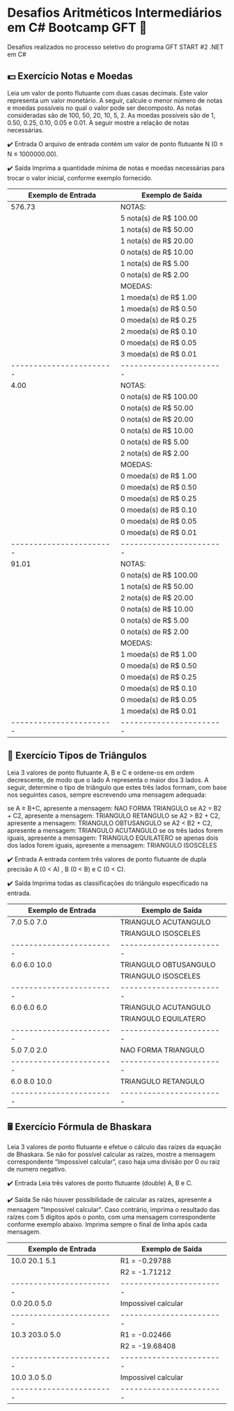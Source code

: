 # Desafios Aritméticos Intermediários em C# Bootcamp GFT 📝

Desafios realizados no processo seletivo do programa GFT START #2 .NET em C#

## 💵 Exercício Notas e Moedas

Leia um valor de ponto flutuante com duas casas decimais. Este valor representa um valor monetário. A seguir, calcule o menor número de notas e moedas possíveis no qual o valor pode ser decomposto. As notas consideradas são de 100, 50, 20, 10, 5, 2. As moedas possíveis são de 1, 0.50, 0.25, 0.10, 0.05 e 0.01. A seguir mostre a relação de notas necessárias.

✔️ Entrada
O arquivo de entrada contém um valor de ponto flutuante N (0 ≤ N ≤ 1000000.00).

✔️ Saída
Imprima a quantidade mínima de notas e moedas necessárias para trocar o valor inicial, conforme exemplo fornecido.

| Exemplo de Entrada    | Exemplo de Saída      | 
|-----------------------|-----------------------|
|576.73                 | NOTAS:                |
|                       |5 nota(s) de R$ 100.00 |
|                       |1 nota(s) de R$ 50.00  |
|                       |1 nota(s) de R$ 20.00  |
|                       |0 nota(s) de R$ 10.00  |
|                       |1 nota(s) de R$ 5.00   |
|                       |0 nota(s) de R$ 2.00   |
|                       |MOEDAS:                |
|                       |1 moeda(s) de R$ 1.00  |
|                       |1 moeda(s) de R$ 0.50  |
|                       |0 moeda(s) de R$ 0.25  |
|                       |2 moeda(s) de R$ 0.10  |
|                       |0 moeda(s) de R$ 0.05  |
|                       |3 moeda(s) de R$ 0.01  |
|-----------------------|-----------------------|
|4.00                   | NOTAS:                |
|                       |0 nota(s) de R$ 100.00 |
|                       |0 nota(s) de R$ 50.00  |
|                       |0 nota(s) de R$ 20.00  |
|                       |0 nota(s) de R$ 10.00  |
|                       |0 nota(s) de R$ 5.00   |
|                       |2 nota(s) de R$ 2.00   |
|                       |MOEDAS:                |
|                       |0 moeda(s) de R$ 1.00  |
|                       |0 moeda(s) de R$ 0.50  |
|                       |0 moeda(s) de R$ 0.25  |
|                       |0 moeda(s) de R$ 0.10  |
|                       |0 moeda(s) de R$ 0.05  |
|                       |0 moeda(s) de R$ 0.01  |
|-----------------------|-----------------------|
|91.01                  | NOTAS:                |
|                       |0 nota(s) de R$ 100.00 |
|                       |1 nota(s) de R$ 50.00  |
|                       |2 nota(s) de R$ 20.00  |
|                       |0 nota(s) de R$ 10.00  |
|                       |0 nota(s) de R$ 5.00   |
|                       |0 nota(s) de R$ 2.00   |
|                       |MOEDAS:                |
|                       |1 moeda(s) de R$ 1.00  |
|                       |0 moeda(s) de R$ 0.50  |
|                       |0 moeda(s) de R$ 0.25  |
|                       |0 moeda(s) de R$ 0.10  |
|                       |0 moeda(s) de R$ 0.05  |
|                       |1 moeda(s) de R$ 0.01  |
|-----------------------|-----------------------|

## 🔺 Exercício Tipos de Triângulos

Leia 3 valores de ponto flutuante A, B e C e ordene-os em ordem decrescente, de modo que o lado A representa o maior dos 3 lados. A seguir, determine o tipo de triângulo que estes três lados formam, com base nos seguintes casos, sempre escrevendo uma mensagem adequada:

se A ≥ B+C, apresente a mensagem: NAO FORMA TRIANGULO
se A2 = B2 + C2, apresente a mensagem: TRIANGULO RETANGULO
se A2 > B2 + C2, apresente a mensagem: TRIANGULO OBTUSANGULO
se A2 < B2 + C2, apresente a mensagem: TRIANGULO ACUTANGULO
se os três lados forem iguais, apresente a mensagem: TRIANGULO EQUILATERO
se apenas dois dos lados forem iguais, apresente a mensagem: TRIANGULO ISOSCELES

✔️ Entrada
A entrada contem três valores de ponto flutuante de dupla precisão A (0 < A) , B (0 < B) e C (0 < C).

✔️ Saída
Imprima todas as classificações do triângulo especificado na entrada.

| Exemplo de Entrada    | Exemplo de Saída      | 
|-----------------------|-----------------------|
|7.0 5.0 7.0            | TRIANGULO ACUTANGULO  |
|                       | TRIANGULO ISOSCELES   |
|-----------------------|-----------------------|
|6.0 6.0 10.0           | TRIANGULO OBTUSANGULO |
|                       | TRIANGULO ISOSCELES   |
|-----------------------|-----------------------|
|6.0 6.0 6.0            | TRIANGULO ACUTANGULO  |
|                       | TRIANGULO EQUILATERO  |
|-----------------------|-----------------------|
|5.0 7.0 2.0            | NAO FORMA TRIANGULO   |
|-----------------------|-----------------------|
|6.0 8.0 10.0           | TRIANGULO RETANGULO   |
|-----------------------|-----------------------|

## 🖩 Exercício Fórmula de Bhaskara

Leia 3 valores de ponto flutuante e efetue o cálculo das raízes da equação de Bhaskara. Se não for possível calcular as raízes, mostre a mensagem correspondente “Impossivel calcular”, caso haja uma divisão por 0 ou raiz de numero negativo.

✔️ Entrada
Leia três valores de ponto flutuante (double) A, B e C.

✔️ Saída
Se não houver possibilidade de calcular as raízes, apresente a mensagem "Impossivel calcular". Caso contrário, imprima o resultado das raízes com 5 dígitos após o ponto, com uma mensagem correspondente conforme exemplo abaixo. Imprima sempre o final de linha após cada mensagem.

| Exemplo de Entrada    | Exemplo de Saída      | 
|-----------------------|-----------------------|
|10.0 20.1 5.1          | R1 = -0.29788         |
|                       | R2 = -1.71212         |
|-----------------------|-----------------------|
|0.0 20.0 5.0           | Impossivel calcular   |
|-----------------------|-----------------------|
|10.3 203.0 5.0         | R1 = -0.02466         |
|                       | R2 = -19.68408        |
|-----------------------|-----------------------|
|10.0 3.0 5.0           | Impossivel calcular   |
|-----------------------|-----------------------|
